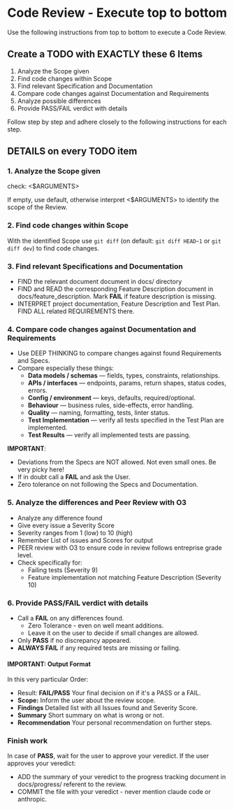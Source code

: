 # Code Review - Execute top to bottom

Use the following instructions from top to bottom to execute a Code Review.

## Create a TODO with EXACTLY these 6 Items

1. Analyze the Scope given
2. Find code changes within Scope
3. Find relevant Specification and Documentation
4. Compare code changes against Documentation and Requirements
5. Analyze possible differences
6. Provide PASS/FAIL verdict with details

Follow step by step and adhere closely to the following instructions for each step.

## DETAILS on every TODO item

### 1. Analyze the Scope given

check: <$ARGUMENTS>

If empty, use default, otherwise interpret <$ARGUMENTS> to identify the scope of the Review.

### 2. Find code changes within Scope

With the identified Scope use `git diff` (on default: `git diff HEAD~1` or `git diff dev`) to find code changes.

### 3. Find relevant Specifications and Documentation

- FIND the relevant document document in docs/ directory
- FIND and READ the corresponding Feature Description document in docs/feature_description. Mark **FAIL** if feature description is missing.
- INTERPRET project documentation, Feature Description and Test Plan. FIND ALL related REQUIREMENTS there.

### 4. Compare code changes against Documentation and Requirements

- Use DEEP THINKING to compare changes against found Requirements and Specs.
- Compare especially these things:
  - **Data models / schemas** — fields, types, constraints, relationships.
  - **APIs / interfaces** — endpoints, params, return shapes, status codes, errors.
  - **Config / environment** — keys, defaults, required/optional.
  - **Behaviour** — business rules, side-effects, error handling.
  - **Quality** — naming, formatting, tests, linter status.
  - **Test Implementation** — verify all tests specified in the Test Plan are implemented.
  - **Test Results** — verify all implemented tests are passing.

**IMPORTANT**:

- Deviations from the Specs are NOT allowed. Not even small ones. Be very picky here!
- If in doubt call a **FAIL** and ask the User.
- Zero tolerance on not following the Specs and Documentation.

### 5. Analyze the differences and Peer Review with O3

- Analyze any difference found
- Give every issue a Severity Score
- Severity ranges from 1 (low) to 10 (high)
- Remember List of issues and Scores for output
- PEER review with O3 to ensure code in review follows entreprise grade level.
- Check specifically for:
  - Failing tests (Severity 9)
  - Feature implementation not matching Feature Description (Severity 10)

### 6. Provide PASS/FAIL verdict with details

- Call a **FAIL** on any differences found.
  - Zero Tolerance - even on well meant additions.
  - Leave it on the user to decide if small changes are allowed.
- Only **PASS** if no discrepancy appeared.
- **ALWAYS FAIL** if any required tests are missing or failing.

#### IMPORTANT: Output Format

In this very particular Order:

- Result: **FAIL/PASS** Your final decision on if it's a PASS or a FAIL.
- **Scope:** Inform the user about the review scope.
- **Findings** Detailed list with all Issues found and Severity Score.
- **Summary** Short summary on what is wrong or not.
- **Recommendation** Your personal recommendation on further steps.


### Finish work

In case of **PASS**, wait for the user to approve your veredict. If the user approves your veredict:

- ADD the summary of your veredict to the progress tracking document in docs/progress/ referent to the review.
- COMMIT the file with your veredict - never mention claude code or anthropic.
